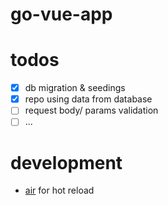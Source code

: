 # go-vue-app

# todos

- [x] db migration & seedings
- [x] repo using data from database
- [ ] request body/ params validation
- [ ] ...

# development

- [air](https://github.com/cosmtrek/air) for hot reload
